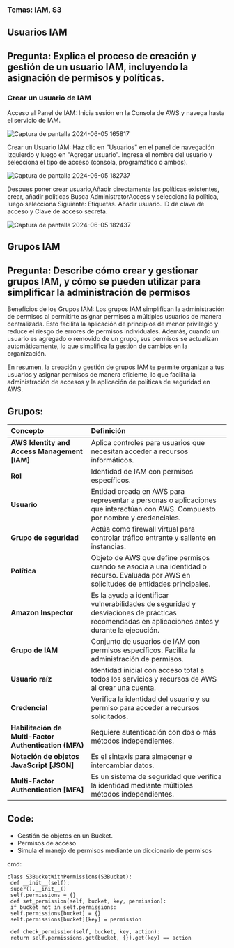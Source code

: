### Temas: IAM, S3

## Usuarios IAM
## Pregunta: Explica el proceso de creación y gestión de un usuario IAM, incluyendo la asignación de permisos y políticas.
### Crear un usuario de IAM

Acceso al Panel de IAM: Inicia sesión en la Consola de AWS y navega hasta el servicio de IAM.

![Captura de pantalla 2024-06-05 165817](https://github.com/Lila-Huanca/Trabajos-individuales-COMUNICACION-DE-DATOS-Y-REDES/assets/166184502/ea45be8d-e898-4309-b972-805a6a69ae77)

Crear un Usuario IAM: Haz clic en "Usuarios" en el panel de navegación izquierdo y luego en "Agregar usuario". Ingresa el nombre del usuario y selecciona el tipo de acceso (consola, programático o ambos).

![Captura de pantalla 2024-06-05 182737](https://github.com/Lila-Huanca/Trabajos-individuales-COMUNICACION-DE-DATOS-Y-REDES/assets/166184502/33971303-5f60-4189-8fa9-04d70192f760)


 Despues poner crear usuario,Añadir directamente las políticas existentes, crear, añadir politicas  Busca AdministratorAccess y selecciona la política, luego selecciona Siguiente: Etiquetas. Añadir usuario.  ID de clave de acceso y Clave de acceso secreta.
 
![Captura de pantalla 2024-06-05 182437](https://github.com/Lila-Huanca/Trabajos-individuales-COMUNICACION-DE-DATOS-Y-REDES/assets/166184502/f35cc8f7-65ee-4358-996f-0fdd05dac6e5)




## Grupos IAM
## Pregunta: Describe cómo crear y gestionar grupos IAM, y cómo se pueden utilizar para simplificar la administración de permisos

Beneficios de los Grupos IAM: Los grupos IAM simplifican la administración de permisos al permitirte asignar permisos a múltiples usuarios de manera centralizada. Esto facilita la aplicación de principios de menor privilegio y reduce el riesgo de errores de permisos individuales. Además, cuando un usuario es agregado o removido de un grupo, sus permisos se actualizan automáticamente, lo que simplifica la gestión de cambios en la organización.

En resumen, la creación y gestión de grupos IAM te permite organizar a tus usuarios y asignar permisos de manera eficiente, lo que facilita la administración de accesos y la aplicación de políticas de seguridad en AWS.

## Grupos:

|**Concepto**|**Definición**|
| :- | :- |
|**AWS Identity and Access Management [IAM]**|Aplica controles para usuarios que necesitan acceder a recursos informáticos.|
|**Rol**|Identidad de IAM con permisos específicos.|
|**Usuario**|Entidad creada en AWS para representar a personas o aplicaciones que interactúan con AWS. Compuesto por nombre y credenciales.|
|**Grupo de seguridad**|Actúa como firewall virtual para controlar tráfico entrante y saliente en instancias.|
|**Política**|Objeto de AWS que define permisos cuando se asocia a una identidad o recurso. Evaluada por AWS en solicitudes de entidades principales.|
|**Amazon Inspector**|Es la ayuda a identificar vulnerabilidades de seguridad y desviaciones de prácticas recomendadas en aplicaciones antes y durante la ejecución.|
|**Grupo de IAM**|Conjunto de usuarios de IAM con permisos específicos. Facilita la administración de permisos.|
|**Usuario raíz**|Identidad inicial con acceso total a todos los servicios y recursos de AWS al crear una cuenta.|
|**Credencial**|Verifica la identidad del usuario y su permiso para acceder a recursos solicitados.|
|**Habilitación de Multi-Factor Authentication (MFA)**|Requiere autenticación con dos o más métodos independientes.|
|**Notación de objetos JavaScript [JSON]**|Es el sintaxis para almacenar e intercambiar datos.|
|**Multi-Factor Authentication [MFA]**|Es un sistema de seguridad que verifica la identidad mediante múltiples métodos independientes.|

## Code: 

- Gestión de objetos en un Bucket.
- Permisos de acceso
- Simula el manejo de permisos mediante un diccionario de permisos

cmd: 

```
class S3BucketWithPermissions(S3Bucket):
 def __init__(self):
 super().__init__()
 self.permissions = {}
 def set_permission(self, bucket, key, permission):
 if bucket not in self.permissions:
 self.permissions[bucket] = {}
 self.permissions[bucket][key] = permission

 def check_permission(self, bucket, key, action):
 return self.permissions.get(bucket, {}).get(key) == action

```



